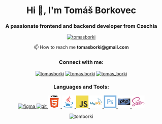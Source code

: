 <h1 align="center">Hi 👋, I'm Tomáš Borkovec</h1>
<h3 align="center">A passionate frontend and backend developer from Czechia</h3>

<p align="left" style="text-align: center"> <a href="https://twitter.com/tomasborki" target="blank"><img src="https://img.shields.io/twitter/follow/tomasborki?logo=twitter&style=for-the-badge" alt="tomasborki" /></a> </p>

<p style="text-align: center">📫 How to reach me <b>tomasborki@gmail.com</b></p>

<h3 style="text-align: center" align="left">Connect with me:</h3>
<p align="left" style="text-align: center">
<a style="text-align: center" href="https://twitter.com/tomasborki" target="blank"><img align="center" src="https://raw.githubusercontent.com/rahuldkjain/github-profile-readme-generator/master/src/images/icons/Social/twitter.svg" alt="tomasborki" height="30" width="40" /></a>
<a style="text-align: center" href="https://fb.com/tomas.borki" target="blank"><img align="center" src="https://raw.githubusercontent.com/rahuldkjain/github-profile-readme-generator/master/src/images/icons/Social/facebook.svg" alt="tomas.borki" height="30" width="40" /></a>
<a style="text-align: center" href="https://instagram.com/tomas_borki" target="blank"><img align="center" src="https://raw.githubusercontent.com/rahuldkjain/github-profile-readme-generator/master/src/images/icons/Social/instagram.svg" alt="tomas_borki" height="30" width="40" /></a>
</p>

<h3 style="text-align: center" align="left">Languages and Tools:</h3>
<p style="text-align: center"align="left"> <a href="https://www.figma.com/" target="_blank" rel="noreferrer"> <img src="https://www.vectorlogo.zone/logos/figma/figma-icon.svg" alt="figma" width="40" height="40"/> </a> <a href="https://git-scm.com/" target="_blank" rel="noreferrer"> <img src="https://www.vectorlogo.zone/logos/git-scm/git-scm-icon.svg" alt="git" width="40" height="40"/> </a> <a href="https://www.w3.org/html/" target="_blank" rel="noreferrer"> <img src="https://raw.githubusercontent.com/devicons/devicon/master/icons/html5/html5-original-wordmark.svg" alt="html5" width="40" height="40"/> </a> <a href="https://www.java.com" target="_blank" rel="noreferrer"> <img src="https://raw.githubusercontent.com/devicons/devicon/master/icons/java/java-original.svg" alt="java" width="40" height="40"/> </a> <a href="https://developer.mozilla.org/en-US/docs/Web/JavaScript" target="_blank" rel="noreferrer"> <img src="https://raw.githubusercontent.com/devicons/devicon/master/icons/javascript/javascript-original.svg" alt="javascript" width="40" height="40"/> </a> <a href="https://www.mysql.com/" target="_blank" rel="noreferrer"> <img src="https://raw.githubusercontent.com/devicons/devicon/master/icons/mysql/mysql-original-wordmark.svg" alt="mysql" width="40" height="40"/> </a> <a href="https://www.photoshop.com/en" target="_blank" rel="noreferrer"> <img src="https://raw.githubusercontent.com/devicons/devicon/master/icons/photoshop/photoshop-line.svg" alt="photoshop" width="40" height="40"/> </a> <a href="https://www.php.net" target="_blank" rel="noreferrer"> <img src="https://raw.githubusercontent.com/devicons/devicon/master/icons/php/php-original.svg" alt="php" width="40" height="40"/> </a> <a href="https://sass-lang.com" target="_blank" rel="noreferrer"> <img src="https://raw.githubusercontent.com/devicons/devicon/master/icons/sass/sass-original.svg" alt="sass" width="40" height="40"/> </a> </p>

<p style="text-align: center"><img align="center" src="https://github-readme-streak-stats.herokuapp.com/?user=tomborki&" alt="tomborki" /></p>

